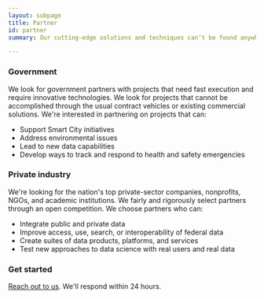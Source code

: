 ```yaml
---
layout: subpage
title: Partner
id: partner
summary: Our cutting-edge solutions and techniques can’t be found anywhere else

---
```


### Government

We look for government partners with projects that need fast execution and require innovative technologies. We look for projects that cannot be accomplished through the usual contract vehicles or existing commercial solutions. We're interested in partnering on projects that can:

- Support Smart City initiatives
- Address environmental issues
- Lead to new data capabilities
- Develop ways to track and respond to health and safety emergencies

### Private industry

We're looking for the nation's top private-sector companies, nonprofits, NGOs, and academic institutions. We fairly and rigorously select partners through an open competition. We choose partners who can:

- Integrate public and private data
- Improve access, use, search, or interoperability of federal data
- Create suites of data products, platforms, and services
- Test new approaches to data science with real users and real data

### Get started

<a href="mailto:businessopportunities@ntis.gov">Reach out to us</a>. We'll respond within 24 hours.
